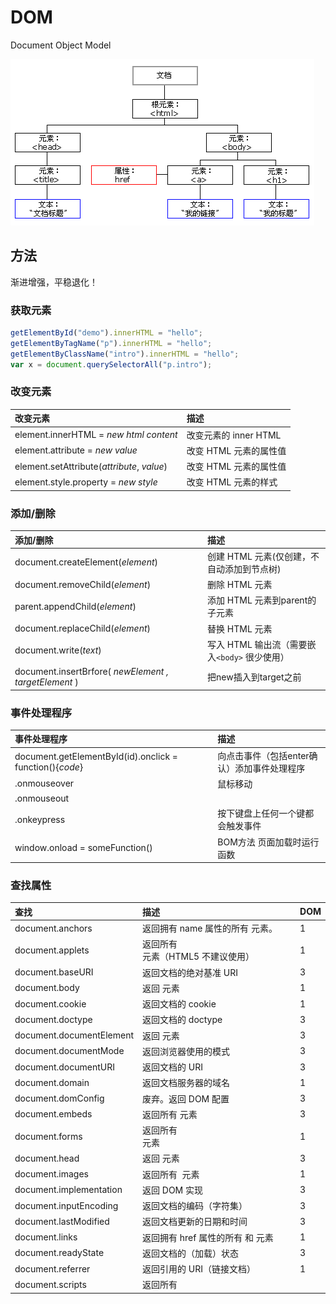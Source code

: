 # DOM

Document Object Model

![DOM HTML 树](DOM.assets/ct_htmltree.gif)

## 方法

渐进增强，平稳退化！

### 获取元素

```js
getElementById("demo").innerHTML = "hello";
getElementByTagName("p").innerHTML = "hello";
getElementByClassName("intro").innerHTML = "hello";
var x = document.querySelectorAll("p.intro");
```

### 改变元素

| 改变元素                                   | 描述                   |
| :----------------------------------------- | :--------------------- |
| element.innerHTML = *new html content*     | 改变元素的 inner HTML  |
| element.attribute = *new value*            | 改变 HTML 元素的属性值 |
| element.setAttribute(*attribute*, *value*) | 改变 HTML 元素的属性值 |
| element.style.property = *new style*       | 改变 HTML 元素的样式   |

### 添加/删除

| 添加/删除                                             | 描述                                          |
| :---------------------------------------------------- | :-------------------------------------------- |
| document.createElement(*element*)                     | 创建 HTML 元素(仅创建，不自动添加到节点树)    |
| document.removeChild(*element*)                       | 删除 HTML 元素                                |
| parent.appendChild(*element*)                         | 添加 HTML 元素到parent的子元素                |
| document.replaceChild(*element*)                      | 替换 HTML 元素                                |
| document.write(*text*)                                | 写入 HTML 输出流（需要嵌入`<body>` 很少使用） |
| document.insertBrfore( *newElement , targetElement* ) | 把new插入到target之前                         |

### 事件处理程序

| 事件处理程序                                             | 描述                                        |
| :------------------------------------------------------- | :------------------------------------------ |
| document.getElementById(id).onclick = function(){*code*} | 向点击事件（包括enter确认）添加事件处理程序 |
| .onmouseover                                             | 鼠标移动                                    |
| .onmouseout                                              |                                             |
| .onkeypress                                              | 按下键盘上任何一个键都会触发事件            |
| window.onload = someFunction()                           | BOM方法 页面加载时运行函数                  |





### 查找属性

| 查找                         | 描述                                        | DOM  |
| :--------------------------- | :------------------------------------------ | :--- |
| document.anchors             | 返回拥有 name 属性的所有 <a> 元素。         | 1    |
| document.applets             | 返回所有 <applet> 元素（HTML5 不建议使用）  | 1    |
| document.baseURI             | 返回文档的绝对基准 URI                      | 3    |
| document.body                | 返回 <body> 元素                            | 1    |
| document.cookie              | 返回文档的 cookie                           | 1    |
| document.doctype             | 返回文档的 doctype                          | 3    |
| document.documentElement     | 返回 <html> 元素                            | 3    |
| document.documentMode        | 返回浏览器使用的模式                        | 3    |
| document.documentURI         | 返回文档的 URI                              | 3    |
| document.domain              | 返回文档服务器的域名                        | 1    |
| document.domConfig           | 废弃。返回 DOM 配置                         | 3    |
| document.embeds              | 返回所有 <embed> 元素                       | 3    |
| document.forms               | 返回所有 <form> 元素                        | 1    |
| document.head                | 返回 <head> 元素                            | 3    |
| document.images              | 返回所有 <img> 元素                         | 1    |
| document.implementation      | 返回 DOM 实现                               | 3    |
| document.inputEncoding       | 返回文档的编码（字符集）                    | 3    |
| document.lastModified        | 返回文档更新的日期和时间                    | 3    |
| document.links               | 返回拥有 href 属性的所有 <area> 和 <a> 元素 | 1    |
| document.readyState          | 返回文档的（加载）状态                      | 3    |
| document.referrer            | 返回引用的 URI（链接文档）                  | 1    |
| document.scripts             | 返回所有 <script> 元素                      | 3    |
| document.strictErrorChecking | 返回是否强制执行错误检查                    | 3    |
| document.title               | 返回 <title> 元素                           | 1    |
| document.URL                 | 返回文档的完整 URL                          | 1    |
| element.nextSibling          | 元素的下一个元素                            |      |

### 可访问的对象

以下 HTML 对象（和对象集合）也是可访问的：

- [document.anchors](https://www.w3school.com.cn/tiy/t.asp?f=eg_js_doc_anchors)
- [document.body](https://www.w3school.com.cn/tiy/t.asp?f=eg_js_doc_anchors)
- [document.documentElement](https://www.w3school.com.cn/tiy/t.asp?f=eg_js_doc_anchors)
- [document.embeds](https://www.w3school.com.cn/tiy/t.asp?f=eg_js_doc_anchors)
- [document.forms](https://www.w3school.com.cn/tiy/t.asp?f=eg_js_doc_anchors)
- [document.head](https://www.w3school.com.cn/tiy/t.asp?f=eg_js_doc_anchors)
- [document.images](https://www.w3school.com.cn/tiy/t.asp?f=eg_js_doc_anchors)
- [document.links](https://www.w3school.com.cn/tiy/t.asp?f=eg_js_doc_anchors)
- [document.scripts](https://www.w3school.com.cn/tiy/t.asp?f=eg_js_doc_anchors)
- [document.title](https://www.w3school.com.cn/tiy/t.asp?f=eg_js_doc_anchors)



## 元素属性

### nodeType

someNode.nodeType

- 元素节点：1
- 属性节点：2

- 文本节点：3
- 等，共12种取值

### nodeValue

文本节点的值



firstChild

lastChild





## onload==>addLoadEvent

```js
function addLoadEvent(func){
    let oldonload = window.onload
    if (typeof oldonload != 'function') {
        window.onload = func
    } else {
        window.onload = function() {
            oldonload();
            func();
        }
    }
    
}
```



## 改变元素样式

通过给元素添加类标签，和对类标签style设置

```js
  function addClass(element,value) {
    if (!element.className) {
      element.className = value;
    } else {
      // let old = element.className
      // old += " ";
      // old += value;
      // element.className = old;
      element.className += " "+value;
    }
  }
   
let a = getElementById("id")      
addClass(a,targetClass)
      
//<style>
    .targetClass {
        //you wanna
    }
</style>
```

